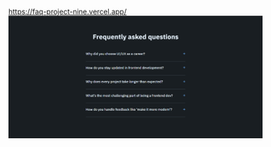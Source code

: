 https://faq-project-nine.vercel.app/
![image_alt](https://github.com/Ninja131/Faq-Project/blob/main/Screenshot%202025-06-01%20210233.png?raw=true)
